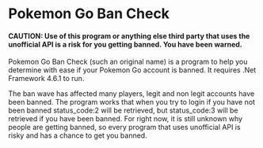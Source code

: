 # Pokemon Go Ban Check

#### CAUTION: Use of this program or anything else third party that uses the unofficial API is a risk for you getting banned. You have been warned.

Pokemon Go Ban Check (such an original name) is a program to help you determine with ease if your Pokemon Go account is banned. It requires .Net Framework 4.6.1 to run.

The ban wave has affected many players, legit and non legit accounts have been banned. The program works that when you try to login if you have not been banned status_code:2 will be retrieved, but status_code:3 will be retrieved if you have been banned. For right now, it is still unknown why people are getting banned, so every program that uses unofficial API is risky and has a chance to get you banned.
